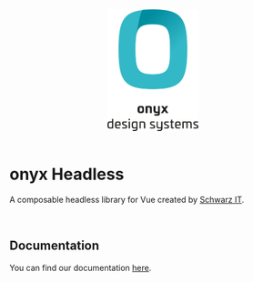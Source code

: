 <div align="center" style="text-align: center">
  <picture>
    <source media="(prefers-color-scheme: dark)" type="image/svg+xml" srcset="https://raw.githubusercontent.com/SchwarzIT/onyx/main/.github/onyx-logo-light.svg">
    <source media="(prefers-color-scheme: light)" type="image/svg+xml" srcset="https://raw.githubusercontent.com/SchwarzIT/onyx/main/.github/onyx-logo-dark.svg">
    <img alt="onyx logo" src="https://raw.githubusercontent.com/SchwarzIT/onyx/main/.github/onyx-logo-dark.svg" width="160px">
  </picture>
</div>

<br>

# onyx Headless

A composable headless library for Vue created by [Schwarz IT](https://it.schwarz).

<br />

## Documentation

You can find our documentation [here](https://onyx.schwarz/development/packages/headless.html).
